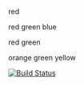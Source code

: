 red

red
green
blue

red
green

orange
green
yellow

[![Build Status](https://travis-ci.org/mp832cornell/ece2400-sec1-linux-git.svg?branch=master)](https://travis-ci.org/mp832cornell/ece2400-sec1-linux-git)
